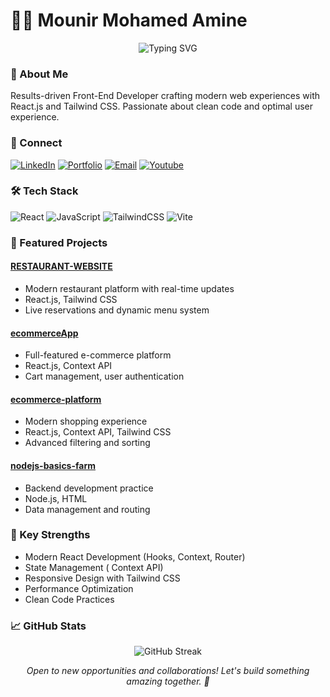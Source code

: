 # 👨‍💻 Mounir Mohamed Amine

<p align="center">
  <img src="https://readme-typing-svg.herokuapp.com?font=Fira+Code&duration=3000&pause=1000&color=2E9BF7&center=true&vCenter=true&width=435&lines=Front+End+Developer;React+%2B+Tailwind+Specialist;Clean+Code+Enthusiast" alt="Typing SVG" />
</p>

### 👋 About Me
Results-driven Front-End Developer crafting modern web experiences with React.js and Tailwind CSS. Passionate about clean code and optimal user experience.

### 🔗 Connect
[![LinkedIn](https://img.shields.io/badge/LinkedIn-%230077B5.svg?logo=linkedin&logoColor=white)](https://www.linkedin.com/in/mohamed-amine-mounir-6a125732b/)
[![Portfolio](https://img.shields.io/badge/Portfolio-%23000000.svg?style=for-the-badge&logo=firefox&logoColor=#FF7139)](https://amine-developer.vercel.app/)
[![Email](https://img.shields.io/badge/Email-D14836?style=for-the-badge&logo=gmail&logoColor=white)](mailto:mohamedaminemounirdev@gmail.com)
[![Youtube](https://img.shields.io/badge/Youtube-D14836?style=for-the-badge&logo=youtube&logoColor=white)](https://www.youtube.com/@amine__Tech..)


### 🛠️ Tech Stack
![React](https://img.shields.io/badge/react-%2320232a.svg?style=for-the-badge&logo=react&logoColor=%2361DAFB)
![JavaScript](https://img.shields.io/badge/javascript-%23323330.svg?style=for-the-badge&logo=javascript&logoColor=%23F7DF1E)
![TailwindCSS](https://img.shields.io/badge/tailwindcss-%2338B2AC.svg?style=for-the-badge&logo=tailwind-css&logoColor=white)
![Vite](https://img.shields.io/badge/vite-%23646CFF.svg?style=for-the-badge&logo=vite&logoColor=white)

### 🚀 Featured Projects

#### [RESTAURANT-WEBSITE](https://aurum-gamma.vercel.app/)
- Modern restaurant platform with real-time updates
- React.js, Tailwind CSS
- Live reservations and dynamic menu system

#### [ecommerceApp](https://ecommerce-nine-wine.vercel.app/)
- Full-featured e-commerce platform
- React.js, Context API
- Cart management, user authentication

#### [ecommerce-platform](https://ecommerce-platform-mu.vercel.app/)
- Modern shopping experience
- React.js, Context API, Tailwind CSS
- Advanced filtering and sorting

#### [nodejs-basics-farm](https://github.com/Mohamed-amine-Mr/nodejs-basics-farm)
- Backend development practice
- Node.js, HTML
- Data management and routing

### 💪 Key Strengths
- Modern React Development (Hooks, Context, Router)
- State Management ( Context API)
- Responsive Design with Tailwind CSS
- Performance Optimization
- Clean Code Practices

### 📈 GitHub Stats
<p align="center">
  <img src="https://github-readme-streak-stats.herokuapp.com/?user=Mohamed-amine-Mr&theme=tokyonight" alt="GitHub Streak" />
</p>

<p align="center">
  <i>Open to new opportunities and collaborations! Let's build something amazing together. 🚀</i>
</p>
